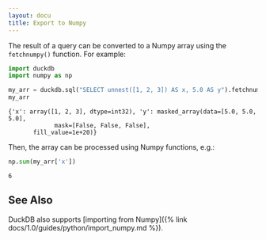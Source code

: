 ```yaml
---
layout: docu
title: Export to Numpy
---
```


The result of a query can be converted to a Numpy array using the `fetchnumpy()` function. For example:

```python
import duckdb
import numpy as np

my_arr = duckdb.sql("SELECT unnest([1, 2, 3]) AS x, 5.0 AS y").fetchnumpy()
my_arr
```

```text
{'x': array([1, 2, 3], dtype=int32), 'y': masked_array(data=[5.0, 5.0, 5.0],
             mask=[False, False, False],
       fill_value=1e+20)}
```

Then, the array can be processed using Numpy functions, e.g.:

```python
np.sum(my_arr['x'])
```

```text
6
```

## See Also

DuckDB also supports [importing from Numpy]({% link docs/1.0/guides/python/import_numpy.md %}).